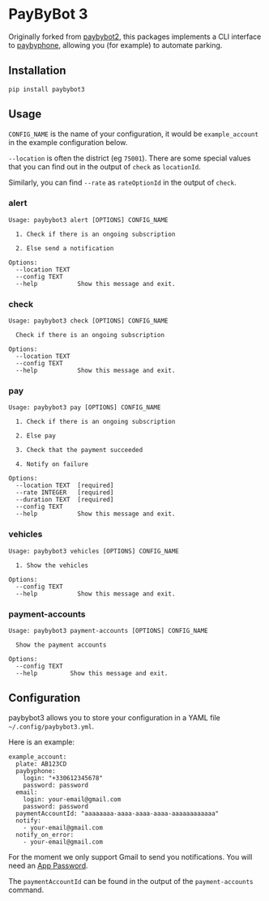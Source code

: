 # PayByBot 3

Originally forked from [paybybot2](https://github.com/louisabraham/paybybot2/), this packages implements a CLI interface to [paybyphone](https://www.paybyphone.fr/), allowing you (for example) to automate parking.

## Installation

    pip install paybybot3

## Usage

`CONFIG_NAME` is the name of your configuration, it would be `example_account` in the example configuration below.

`--location` is often the district (eg `75001`). There are some special values that you can find out in the output of `check` as `locationId`.

Similarly, you can find `--rate` as `rateOptionId` in the output of `check`.

### alert

```
Usage: paybybot3 alert [OPTIONS] CONFIG_NAME

  1. Check if there is an ongoing subscription

  2. Else send a notification

Options:
  --location TEXT
  --config TEXT
  --help           Show this message and exit.
```

### check

```
Usage: paybybot3 check [OPTIONS] CONFIG_NAME

  Check if there is an ongoing subscription

Options:
  --location TEXT
  --config TEXT
  --help           Show this message and exit.
```

### pay

```
Usage: paybybot3 pay [OPTIONS] CONFIG_NAME

  1. Check if there is an ongoing subscription

  2. Else pay

  3. Check that the payment succeeded

  4. Notify on failure

Options:
  --location TEXT  [required]
  --rate INTEGER   [required]
  --duration TEXT  [required]
  --config TEXT
  --help           Show this message and exit.
```

### vehicles

```
Usage: paybybot3 vehicles [OPTIONS] CONFIG_NAME

  1. Show the vehicles

Options:
  --config TEXT
  --help           Show this message and exit.
```

### payment-accounts

```
Usage: paybybot3 payment-accounts [OPTIONS] CONFIG_NAME

  Show the payment accounts

Options:
  --config TEXT
  --help         Show this message and exit.
```

## Configuration

paybybot3 allows you to store your configuration in a YAML file `~/.config/paybybot3.yml`.

Here is an example:

```
example_account:
  plate: AB123CD
  paybyphone:
    login: "+330612345678"
    password: password
  email:
    login: your-email@gmail.com
    password: password
  paymentAccountId: "aaaaaaaa-aaaa-aaaa-aaaa-aaaaaaaaaaaa"
  notify:
    - your-email@gmail.com
  notify_on_error:
    - your-email@gmail.com
```

For the moment we only support Gmail to send you notifications. You will need an [App Password](https://support.google.com/mail/answer/185833).

The `paymentAccountId` can be found in the output of the `payment-accounts` command.

